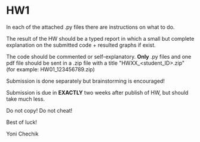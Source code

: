 # HW1
In each of the attached .py files there are instructions on what to do.

The result of the HW should be a typed report in which a small but complete explanation on the submitted code + resulted graphs if exist.

The code should be commented or self-explanatory.
**Only** .py files and one pdf file should be sent in a .zip file with a title "HWXX_<student_ID>.zip" (for example: HW01_123456789.zip)

Submission is done separately but brainstorming is encouraged!

Submission is due in **EXACTLY** two weeks after publish of HW, but should take much less.

Do not copy! Do not cheat!

Best of luck!

Yoni Chechik